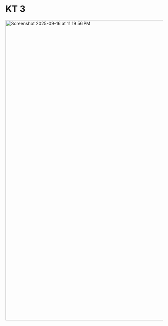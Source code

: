 # KT 3

<img width="1470" height="956" alt="Screenshot 2025-09-16 at 11 19 56 PM" src="https://github.com/user-attachments/assets/1436607c-31d9-40d7-b280-cd1030c23515" />
